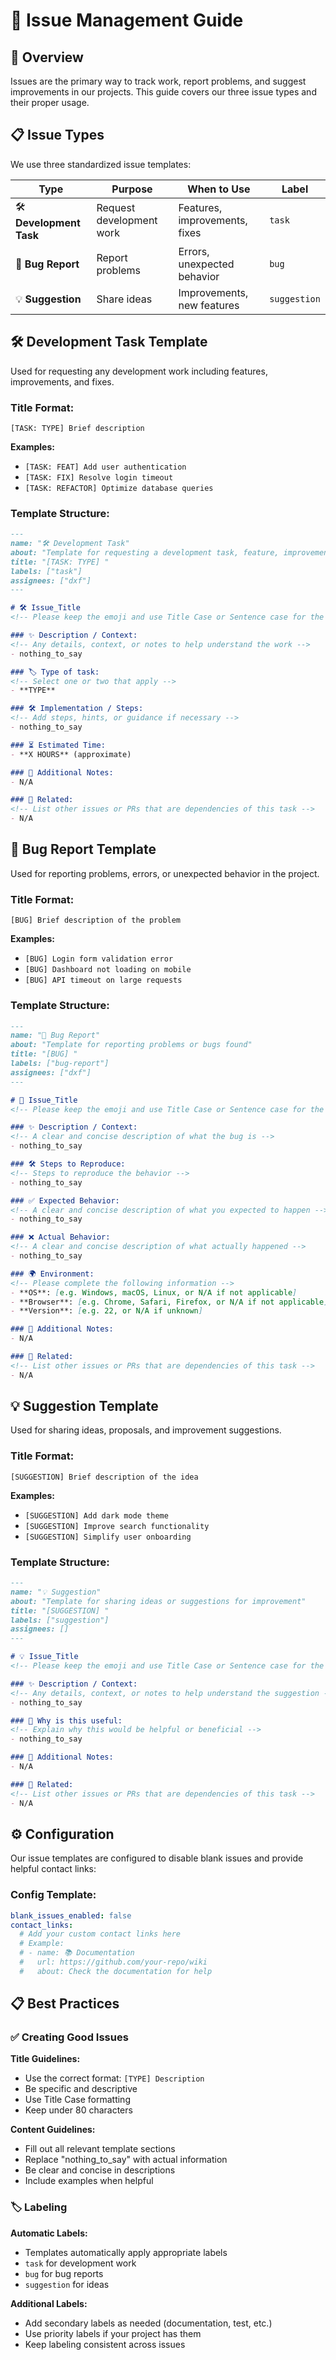 # 📝 Issue Management Guide

## 🎯 Overview

Issues are the primary way to track work, report problems, and suggest improvements in our projects. This guide covers our three issue types and their proper usage.

## 📋 Issue Types

We use three standardized issue templates:

| Type | Purpose | When to Use | Label |
|------|---------|-------------|-------|
| 🛠️ **Development Task** | Request development work | Features, improvements, fixes | `task` |
| 🐛 **Bug Report** | Report problems | Errors, unexpected behavior | `bug` |
| 💡 **Suggestion** | Share ideas | Improvements, new features | `suggestion` |

## 🛠️ Development Task Template

Used for requesting any development work including features, improvements, and fixes.

### Title Format:
```
[TASK: TYPE] Brief description
```

**Examples:**
- `[TASK: FEAT] Add user authentication`
- `[TASK: FIX] Resolve login timeout`
- `[TASK: REFACTOR] Optimize database queries`

### Template Structure:

```1_development_task.md
---
name: "🛠️ Development Task"
about: "Template for requesting a development task, feature, improvement, fix, etc."
title: "[TASK: TYPE] "
labels: ["task"]
assignees: ["dxf"]
---

# 🛠️ Issue_Title
<!-- Please keep the emoji and use Title Case or Sentence case for the issue title -->

### ✨ Description / Context:
<!-- Any details, context, or notes to help understand the work -->
- nothing_to_say

### 🏷️ Type of task:
<!-- Select one or two that apply -->
- **TYPE**

### 🛠 Implementation / Steps:
<!-- Add steps, hints, or guidance if necessary -->
- nothing_to_say

### ⏳ Estimated Time:
- **X HOURS** (approximate)

### 📝 Additional Notes:
- N/A

### 🔗 Related:
<!-- List other issues or PRs that are dependencies of this task -->
- N/A
```

## 🐛 Bug Report Template

Used for reporting problems, errors, or unexpected behavior in the project.

### Title Format:
```
[BUG] Brief description of the problem
```

**Examples:**
- `[BUG] Login form validation error`
- `[BUG] Dashboard not loading on mobile`
- `[BUG] API timeout on large requests`

### Template Structure:

```2_bug_report.md
---
name: "🐛 Bug Report"
about: "Template for reporting problems or bugs found"
title: "[BUG] "
labels: ["bug-report"]
assignees: ["dxf"]
---

# 🐛 Issue_Title
<!-- Please keep the emoji and use Title Case or Sentence case for the issue title -->

### ✨ Description / Context:
<!-- A clear and concise description of what the bug is -->
- nothing_to_say

### 🛠 Steps to Reproduce:
<!-- Steps to reproduce the behavior -->
- nothing_to_say

### ✅ Expected Behavior:
<!-- A clear and concise description of what you expected to happen -->
- nothing_to_say

### ❌ Actual Behavior:
<!-- A clear and concise description of what actually happened -->
- nothing_to_say

### 🌍 Environment:
<!-- Please complete the following information -->
- **OS**: [e.g. Windows, macOS, Linux, or N/A if not applicable]
- **Browser**: [e.g. Chrome, Safari, Firefox, or N/A if not applicable]
- **Version**: [e.g. 22, or N/A if unknown]

### 📝 Additional Notes:
- N/A

### 🔗 Related:
<!-- List other issues or PRs that are dependencies of this task -->
- N/A
```

## 💡 Suggestion Template

Used for sharing ideas, proposals, and improvement suggestions.

### Title Format:
```
[SUGGESTION] Brief description of the idea
```

**Examples:**
- `[SUGGESTION] Add dark mode theme`
- `[SUGGESTION] Improve search functionality`
- `[SUGGESTION] Simplify user onboarding`

### Template Structure:

```3_suggestion.md
---
name: "💡 Suggestion"
about: "Template for sharing ideas or suggestions for improvement"
title: "[SUGGESTION] "
labels: ["suggestion"]
assignees: []
---

# 💡 Issue_Title
<!-- Please keep the emoji and use Title Case or Sentence case for the issue title -->

### ✨ Description / Context:
<!-- Any details, context, or notes to help understand the suggestion -->
- nothing_to_say

### 🎯 Why is this useful:
<!-- Explain why this would be helpful or beneficial -->
- nothing_to_say

### 📝 Additional Notes:
- N/A

### 🔗 Related:
<!-- List other issues or PRs that are dependencies of this task -->
- N/A
```

## ⚙️ Configuration

Our issue templates are configured to disable blank issues and provide helpful contact links:

### Config Template:

```config.yml
blank_issues_enabled: false
contact_links:
  # Add your custom contact links here
  # Example:
  # - name: 📚 Documentation
  #   url: https://github.com/your-repo/wiki
  #   about: Check the documentation for help
```

## 📋 Best Practices

### ✅ Creating Good Issues

**Title Guidelines:**
- Use the correct format: `[TYPE] Description`
- Be specific and descriptive
- Use Title Case formatting
- Keep under 80 characters

**Content Guidelines:**
- Fill out all relevant template sections
- Replace "nothing_to_say" with actual information
- Be clear and concise in descriptions
- Include examples when helpful

### 🏷️ Labeling

**Automatic Labels:**
- Templates automatically apply appropriate labels
- `task` for development work
- `bug` for bug reports
- `suggestion` for ideas

**Additional Labels:**
- Add secondary labels as needed (documentation, test, etc.)
- Use priority labels if your project has them
- Keep labeling consistent across issues
